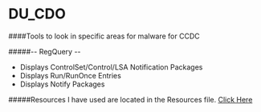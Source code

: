 # DU_CDO
####Tools to look in specific areas for malware for CCDC

#####-- RegQuery --
* Displays ControlSet/Control/LSA Notification Packages
* Displays Run/RunOnce Entries
* Displays Notify Packages

#####Resources I have used are located in the Resources file. [Click Here](/Resources)
